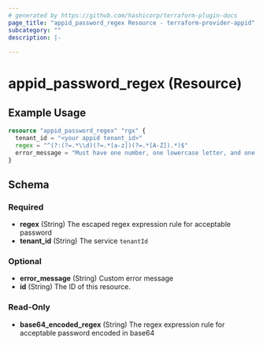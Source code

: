 ```yaml
---
# generated by https://github.com/hashicorp/terraform-plugin-docs
page_title: "appid_password_regex Resource - terraform-provider-appid"
subcategory: ""
description: |-
  
---
```


# appid_password_regex (Resource)



## Example Usage

```terraform
resource "appid_password_regex" "rgx" {
  tenant_id = "<your appid tenant_id>"
  regex = "^(?:(?=.*\\d)(?=.*[a-z])(?=.*[A-Z]).*)$"
  error_message = "Must have one number, one lowercase letter, and one capital letter."
}
```

<!-- schema generated by tfplugindocs -->
## Schema

### Required

- **regex** (String) The escaped regex expression rule for acceptable password
- **tenant_id** (String) The service `tenantId`

### Optional

- **error_message** (String) Custom error message
- **id** (String) The ID of this resource.

### Read-Only

- **base64_encoded_regex** (String) The regex expression rule for acceptable password encoded in base64


